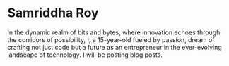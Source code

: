 # Samriddha Roy
In the dynamic realm of bits and bytes, where innovation echoes through the corridors of possibility, I, a 15-year-old fueled by passion, dream of crafting not just code but a future as an entrepreneur in the ever-evolving landscape of technology. I will be posting blog posts.

